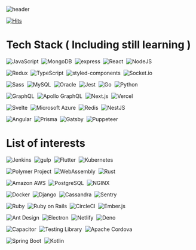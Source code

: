 ![header](https://capsule-render.vercel.app/api?type=rect&color=gradient&height=300&section=header&text=SynCROSS&fontSize=90)

[![Hits](https://hits.seeyoufarm.com/api/count/incr/badge.svg?url=https%3A%2F%2Fgithub.com%2FSynCROSS&count_bg=%2324292E&title_bg=%2324292E&icon=github.svg&icon_color=%23FFFFFF&title=Watch&edge_flat=true)](https://hits.seeyoufarm.com)

# Tech Stack ( Including still learning )

<img
  src="https://img.shields.io/badge/JavaScript-F7DF1E?style=for-the-badge&logo=Javascript&logoColor=white"
  alt="JavaScript"
/>&nbsp;
<img
  src="https://img.shields.io/badge/MongoDB-47A248?style=for-the-badge&logo=MongoDB&logoColor=white"
  alt="MongoDB"
/>&nbsp;
<img
  src="https://img.shields.io/badge/express-ffffff?style=for-the-badge&logo=express&logoColor=black"
  alt="express"
/>&nbsp;
<img
  src="https://img.shields.io/badge/React-61DAFB?style=for-the-badge&logo=React&logoColor=white"
  alt="React"
/>&nbsp;
<img
  src="https://img.shields.io/badge/NodeJS-339933?style=for-the-badge&logo=Node.js&logoColor=white"
  alt="NodeJS"
/>&nbsp;

<img
  src="https://img.shields.io/badge/Redux-764ABC?style=for-the-badge&logo=Redux&logoColor=white"
  alt="Redux"
/>&nbsp;
<img
  src="https://img.shields.io/badge/TypeScript-007ACC?style=for-the-badge&logo=TypeScript&logoColor=white"
  alt="TypeScript"
/>&nbsp;
<img
  src="https://img.shields.io/badge/styled--components-DB7093?style=for-the-badge&logo=styled-components&logoColor=white"
  alt="styled-components"
/>&nbsp;
<img
  src="https://img.shields.io/badge/Socket.io-010101?style=for-the-badge&logo=Socket.io&logoColor=white"
  alt="Socket.io"
/>&nbsp;

<img
  src="https://img.shields.io/badge/Sass-CC6699?style=for-the-badge&logo=Sass&logoColor=white"
  alt="Sass"
/>&nbsp;
<img
  src="https://img.shields.io/badge/MySQL-4479A1?style=for-the-badge&logo=MySQL&logoColor=white"
  alt="MySQL"
/>&nbsp;
<img
  src="https://img.shields.io/badge/Oracle-F80000?style=for-the-badge&logo=Oracle&logoColor=white"
  alt="Oracle"
/>&nbsp;
<img
  src="https://img.shields.io/badge/Jest-C21325?style=for-the-badge&logo=Jest&logoColor=white"
  alt="Jest"
/>&nbsp;
<img
  src="https://img.shields.io/badge/Go-00ADD8?style=for-the-badge&logo=Go&logoColor=white"
  alt="Go"
/>&nbsp;
<img
  src="https://img.shields.io/badge/Python-3776AB?style=for-the-badge&logo=Python&logoColor=white"
  alt="Python"
/>&nbsp;

<img
  src="https://img.shields.io/badge/GraphQL-E10098?style=for-the-badge&logo=GraphQL&logoColor=white"
  alt="GraphQL"
/>&nbsp;
<img
  src="https://img.shields.io/badge/Apollo%20GraphQL-311C87?style=for-the-badge&logo=Apollo%20GraphQL&logoColor=white"
  alt="Apollo GraphQL"
/>&nbsp;
<img
  src="https://img.shields.io/badge/Next.js-000000?style=for-the-badge&logo=Next.js&logoColor=white"
  alt="Next.js"
/>&nbsp;
<img
  src="https://img.shields.io/badge/Vercel-000000?style=for-the-badge&logo=Vercel&logoColor=white"
  alt="Vercel"
/>&nbsp;

<img
  src="https://img.shields.io/badge/Svelte-FF3E00?style=for-the-badge&logo=Svelte&logoColor=white"
  alt="Svelte"
/>&nbsp;
<img
  src="https://img.shields.io/badge/Microsoft%20Azure-0089D6?style=for-the-badge&logo=Microsoft%20Azure&logoColor=white"
  alt="Microsoft Azure"
/>&nbsp;
<img
  src="https://img.shields.io/badge/Redis-DC382D?style=for-the-badge&logo=Redis&logoColor=white"
  alt="Redis"
/>&nbsp;
<img
  src="https://img.shields.io/badge/NestJS-E0234E?style=for-the-badge&logo=NestJS&logoColor=white"
  alt="NestJS"
/>&nbsp;

<img
  src="https://img.shields.io/badge/Angular-DD0031?style=for-the-badge&logo=Angular&logoColor=white"
  alt="Angular"
/>&nbsp;
<img
  src="https://img.shields.io/badge/Prisma-ffffff?style=for-the-badge&logo=data%3Aimage%2Fpng%3Bbase64%2CiVBORw0KGgoAAAANSUhEUgAAABcAAAAcCAQAAAAg5OzoAAAABGdBTUEAALGPC%2FxhBQAAACBjSFJNAAB6JgAAgIQAAPoAAACA6AAAdTAAAOpgAAA6mAAAF3CculE8AAAAAmJLR0QA%2F4ePzL8AAAAJcEhZcwAADsMAAA7DAcdvqGQAAAAHdElNRQflARYEFR2R9SNzAAABzUlEQVQ4y43TX2iNcRgH8M92YsYyyp8wqVlDudCkZEWkkZULLqRQaq5cIHYhRW6UmpI7FO3KLqY0a%2F7UbrYSKWsXoplMs8ykdMbOdrb1c3HOjvecnf15rt7f83x6e9%2Fn%2Fb7kq1oDum01r1qpUxDcmh%2B%2FLAiCrzbPjat8E8S1GnN9LrzII0HQpVyHXhtm58clBEETTptwcTZc5l36ua9glS7dVs%2FMb6Rx0mFwzoS6mXC1oTQftAWs1%2BOVZflwiZY0Dt4oTXevGncsHz9jPMMbFaS7lfq9sCQXb%2FQhg0PWPhqMOpSNY%2B5E8KgDkdk2PzVbGOU1fkd4v4rIrNA9w3b%2FbyzXHsFBp5KcjcU9EJs6njeZxe%2FmvNcCTX7ZnjpU%2BZyFg7PTtlYj4XbqsiUH%2F7V3Gi%2FWZiAV55Ec%2FiVvCo9KpuL8JIe3K87DS3X4pCLmvX1WRAatnubhY4ITRqBOMnL3mRJYrs93WKw5g%2BN2TYNL7XDBc5P6p5bZn%2BY91mZYgTUOuum1uKRejfZPjS6lP1WrGIpsckqjHmOGvdWg1jqF0SC8FASPVav3zA%2FjBrWptzOT%2FazaY0iQ9EfCRw%2BdVKnIjFXgmoQ%2B9x1Rlvk9cuofI2%2FTwyUo4%2FsAAAAldEVYdGRhdGU6Y3JlYXRlADIwMjEtMDEtMjJUMDQ6MTY6NTQrMDA6MDAvTNioAAAAJXRFWHRkYXRlOm1vZGlmeQAyMDIxLTAxLTIyVDA0OjE2OjU0KzAwOjAwXhFgFAAAAABJRU5ErkJggg%3D%3D"
  alt="Prisma"
/>&nbsp;
<img
  src="https://img.shields.io/badge/Gatsby-663399?style=for-the-badge&logo=Gatsby&logoColor=white"
  alt="Gatsby"
/>&nbsp;
<img
  src="https://img.shields.io/badge/puppeteer-ffffff?style=for-the-badge&logo=Puppeteer&logoColor=#40B5A4"
  alt="Puppeteer"
/>&nbsp;

# List of interests

<img
  src="https://img.shields.io/badge/Jenkins-D24939?style=for-the-badge&logo=Jenkins&logoColor=white"
  alt="Jenkins"
/>&nbsp;
<img
  src="https://img.shields.io/badge/gulp-CF4647?style=for-the-badge&logo=gulp&logoColor=white"
  alt="gulp"
/>&nbsp;
<img
  src="https://img.shields.io/badge/Flutter-02569B?style=for-the-badge&logo=Flutter&logoColor=white"
  alt="Flutter"
/>&nbsp;
<img
  src="https://img.shields.io/badge/Kubernetes-326CE5?style=for-the-badge&logo=Kubernetes&logoColor=white"
  alt="Kubernetes"
/>&nbsp;

<img
  src="https://img.shields.io/badge/Polymer%20Project-FF4470?style=for-the-badge&logo=Polymer%20Project&logoColor=white"
  alt="Polymer Project"
/>&nbsp;
<img
  src="https://img.shields.io/badge/WebAssembly-654FF0?style=for-the-badge&logo=WebAssembly&logoColor=white"
  alt="WebAssembly"
/>&nbsp;
<img
  src="https://img.shields.io/badge/Rust-000000?style=for-the-badge&logo=Rust&logoColor=white"
  alt="Rust"
/>&nbsp;

<img
  src="https://img.shields.io/badge/Amazon%20AWS-232F3E?style=for-the-badge&logo=NestJS&logoColor=white"
  alt="Amazon AWS"
/>&nbsp;
<img
  src="https://img.shields.io/badge/PostgreSQL-336791?style=for-the-badge&logo=PostgreSQL&logoColor=white"
  alt="PostgreSQL"
/>&nbsp;
<img
  src="https://img.shields.io/badge/NGINX-269539?style=for-the-badge&logo=NGINX&logoColor=white"
  alt="NGINX"
/>&nbsp;

<img
  src="https://img.shields.io/badge/Docker-2496ED?style=for-the-badge&logo=Docker&logoColor=white"
  alt="Docker"
/>&nbsp;
<img
  src="https://img.shields.io/badge/Django-092E20?style=for-the-badge&logo=Django&logoColor=white"
  alt="Django"
/>&nbsp;
<img
  src="https://img.shields.io/badge/Cassandra-1287B1?style=for-the-badge&logo=Apache%20Cassandra&logoColor=white"
  alt="Cassandra"
/>&nbsp;
<img
  src="https://img.shields.io/badge/Sentry-FB4226?style=for-the-badge&logo=Sentry&logoColor=white"
  alt="Sentry"
/>&nbsp;

<img
  src="https://img.shields.io/badge/Ruby-CC342D?style=for-the-badge&logo=Ruby&logoColor=white"
  alt="Ruby"
/>&nbsp;
<img
  src="https://img.shields.io/badge/Ruby%20on%20Rails-CC342D?style=for-the-badge&logo=Ruby%20on%20Rails&logoColor=white"
  alt="Ruby on Rails"
/>&nbsp;
<img
  src="https://img.shields.io/badge/CircleCI-343434?style=for-the-badge&logo=CircleCI&logoColor=white"
  alt="CircleCI"
/>&nbsp;
<img
  src="https://img.shields.io/badge/Ember.js-E04E39?style=for-the-badge&logo=Ember.js&logoColor=white"
  alt="Ember.js"
/>&nbsp;

<img
  src="https://img.shields.io/badge/Ant%20Design.js-E04E39?style=for-the-badge&logo=Ant%20Design&logoColor=white"
  alt="Ant Design"
/>&nbsp;
<img
  src="https://img.shields.io/badge/Electron-47848F?style=for-the-badge&logo=Electron&logoColor=white"
  alt="Electron"
/>&nbsp;
<img
  src="https://img.shields.io/badge/Netlify-00C7B7?style=for-the-badge&logo=Netlify&logoColor=white"
  alt="Netlify"
/>&nbsp;
<img
  src="https://img.shields.io/badge/Deno-000000?style=for-the-badge&logo=Deno&logoColor=white"
  alt="Deno"
/>&nbsp;

<img
  src="https://img.shields.io/badge/Capacitor-119EFF?style=for-the-badge&logo=Capacitor&logoColor=white"
  alt="Capacitor"
/>&nbsp;
<img
  src="https://img.shields.io/badge/Testing%20Library-E33332?style=for-the-badge&logo=Testing%20Library&logoColor=white"
  alt="Testing Library"
/>&nbsp;
<img
src="https://img.shields.io/badge/Apache%20Cordova-E8E8E8?style=for-the-badge&logo=Apache%20Cordova&logoColor=white"
alt="Apache Cordova"
/>&nbsp;

<img
src="https://img.shields.io/badge/spring%20boot-6DB33F?style=for-the-badge&logo=spring%20boot&logoColor=white"
alt="Spring Boot"
/>&nbsp;
<img
src="https://img.shields.io/badge/Kotlin-0095D5?style=for-the-badge&logo=kotlin&logoColor=white"
alt="Kotlin"
/>&nbsp;
